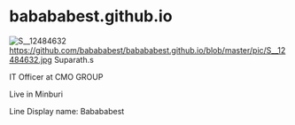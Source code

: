 # babababest.github.io

![S__12484632](https://user-images.githubusercontent.com/51500033/59141814-bc36da80-89dd-11e9-824d-a16d60a3cfac.jpg)
https://github.com/babababest/babababest.github.io/blob/master/pic/S__12484632.jpg
Suparath.s

IT Officer at CMO GROUP

Live in Minburi

Line Display name: Babababest
